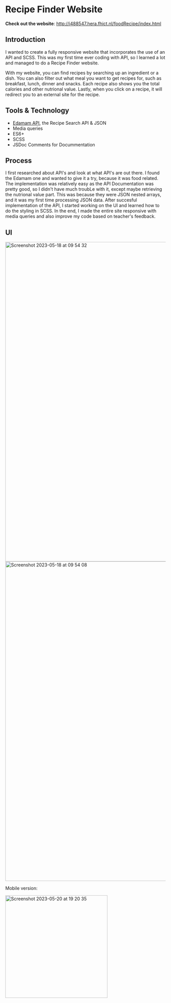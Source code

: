 # Recipe Finder Website

**Check out the website**: http://i488547.hera.fhict.nl/foodRecipe/index.html 

## Introduction

I wanted to create a fully responsive website that incorporates the use of an API and SCSS. This was my first time ever coding with API, so I learned a lot and managed to do a Recipe Finder website.

With my website, you can find recipes by searching up an ingredient or a dish. You can also filter out what meal you want to get recipes for, such as breakfast, lunch, dinner and snacks. Each recipe also shows you the total calories and other nutrional value. Lastly, when you click on a recipe, it will redirect you to an external site for the recipe.

## Tools & Technology

- [Edamam API](https://developer.edamam.com/edamam-recipe-api), the Recipe Search API & JSON
- Media queries
- ES6+
- SCSS
- JSDoc Comments for Docummentation

## Process

I first researched about API's and look at what API's are out there. I found the Edamam one and wanted to give it a try, because it was food related. The implementation was relatively easy as the API Documentation was pretty good, so I didn't have much troubLe with it, except maybe retrieving the nutrional value part. This was because they were JSON nested arrays, and it was my first time processing JSON data. After succesful implementation of the API, I started working on the UI and learned how to do the styling in SCSS. In the end, I made the entire site responsive with media queries and also improve my code based on teacher's feedback.


## UI

<img width="1000" alt="Screenshot 2023-05-18 at 09 54 32" src="https://github.com/mendaayy/Recipe-Finder/assets/122844229/838efb2c-fe0c-4703-9a1a-65f9e57ac163">
<img width="1000" alt="Screenshot 2023-05-18 at 09 54 08" src="https://github.com/mendaayy/Recipe-Finder/assets/122844229/9ba308f8-d7c1-42be-9871-7e60c47ec40a">



Mobile version:

<img width="321" alt="Screenshot 2023-05-20 at 19 20 35" src="https://github.com/mendaayy/Recipe-Finder/assets/122844229/061196bc-aadd-46ac-b17a-7f596721d275">

